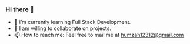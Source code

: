 ### Hi there 👋


- 🔭 I’m currently learning Full Stack Development.
- 🤔 I am willing to collaborate on projects.
- 📫 How to reach me: Feel free to mail me at humzah12312@gmail.com

